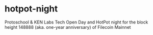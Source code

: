 # hotpot-night
Protoschool &amp; KEN Labs Tech Open Day and HotPot night for the block height 148888 (aka. one-year anniversary) of Filecoin Mainnet
